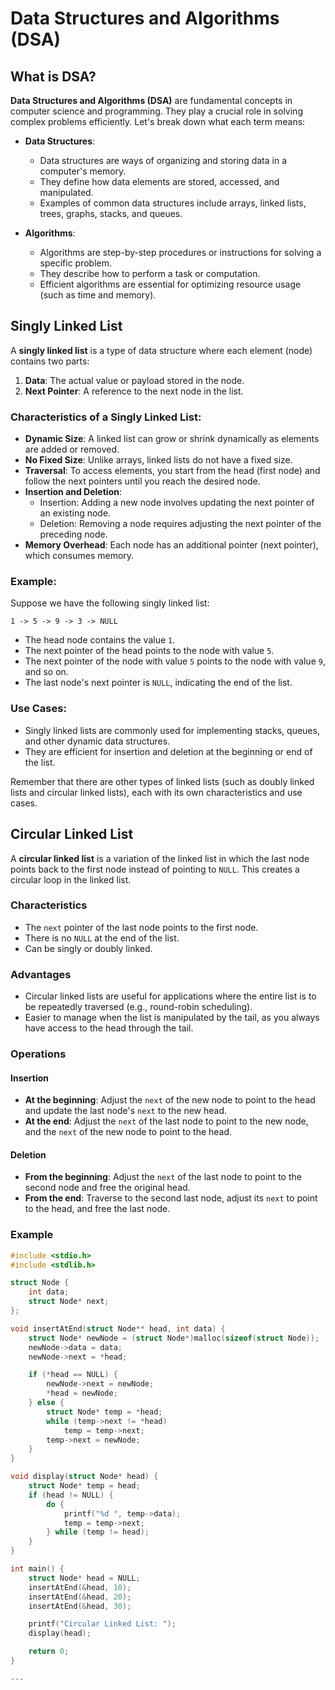 # Data Structures and Algorithms (DSA)

## What is DSA?

**Data Structures and Algorithms (DSA)** are fundamental concepts in computer science and programming. They play a crucial role in solving complex problems efficiently. Let's break down what each term means:

- **Data Structures**:
  - Data structures are ways of organizing and storing data in a computer's memory.
  - They define how data elements are stored, accessed, and manipulated.
  - Examples of common data structures include arrays, linked lists, trees, graphs, stacks, and queues.

- **Algorithms**:
  - Algorithms are step-by-step procedures or instructions for solving a specific problem.
  - They describe how to perform a task or computation.
  - Efficient algorithms are essential for optimizing resource usage (such as time and memory).

## Singly Linked List

A **singly linked list** is a type of data structure where each element (node) contains two parts:
1. **Data**: The actual value or payload stored in the node.
2. **Next Pointer**: A reference to the next node in the list.

### Characteristics of a Singly Linked List:

- **Dynamic Size**: A linked list can grow or shrink dynamically as elements are added or removed.
- **No Fixed Size**: Unlike arrays, linked lists do not have a fixed size.
- **Traversal**: To access elements, you start from the head (first node) and follow the next pointers until you reach the desired node.
- **Insertion and Deletion**:
  - Insertion: Adding a new node involves updating the next pointer of an existing node.
  - Deletion: Removing a node requires adjusting the next pointer of the preceding node.
- **Memory Overhead**: Each node has an additional pointer (next pointer), which consumes memory.

### Example:

Suppose we have the following singly linked list:

```
1 -> 5 -> 9 -> 3 -> NULL
```

- The head node contains the value `1`.
- The next pointer of the head points to the node with value `5`.
- The next pointer of the node with value `5` points to the node with value `9`, and so on.
- The last node's next pointer is `NULL`, indicating the end of the list.

### Use Cases:

- Singly linked lists are commonly used for implementing stacks, queues, and other dynamic data structures.
- They are efficient for insertion and deletion at the beginning or end of the list.

Remember that there are other types of linked lists (such as doubly linked lists and circular linked lists), each with its own characteristics and use cases.

## Circular Linked List

A **circular linked list** is a variation of the linked list in which the last node points back to the first node instead of pointing to `NULL`. This creates a circular loop in the linked list.

### Characteristics
- The `next` pointer of the last node points to the first node.
- There is no `NULL` at the end of the list.
- Can be singly or doubly linked.

### Advantages
- Circular linked lists are useful for applications where the entire list is to be repeatedly traversed (e.g., round-robin scheduling).
- Easier to manage when the list is manipulated by the tail, as you always have access to the head through the tail.

### Operations
#### Insertion
- **At the beginning**: Adjust the `next` of the new node to point to the head and update the last node's `next` to the new head.
- **At the end**: Adjust the `next` of the last node to point to the new node, and the `next` of the new node to point to the head.

#### Deletion
- **From the beginning**: Adjust the `next` of the last node to point to the second node and free the original head.
- **From the end**: Traverse to the second last node, adjust its `next` to point to the head, and free the last node.

### Example
```c
#include <stdio.h>
#include <stdlib.h>

struct Node {
    int data;
    struct Node* next;
};

void insertAtEnd(struct Node** head, int data) {
    struct Node* newNode = (struct Node*)malloc(sizeof(struct Node));
    newNode->data = data;
    newNode->next = *head;

    if (*head == NULL) {
        newNode->next = newNode;
        *head = newNode;
    } else {
        struct Node* temp = *head;
        while (temp->next != *head)
            temp = temp->next;
        temp->next = newNode;
    }
}

void display(struct Node* head) {
    struct Node* temp = head;
    if (head != NULL) {
        do {
            printf("%d ", temp->data);
            temp = temp->next;
        } while (temp != head);
    }
}

int main() {
    struct Node* head = NULL;
    insertAtEnd(&head, 10);
    insertAtEnd(&head, 20);
    insertAtEnd(&head, 30);

    printf("Circular Linked List: ");
    display(head);

    return 0;
}

---
